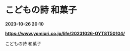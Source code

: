 # こどもの詩 和菓子

**2023-10-26 20:10**

**https://www.yomiuri.co.jp/life/20231026-OYT8T50104/**

こどもの詩 和菓子
